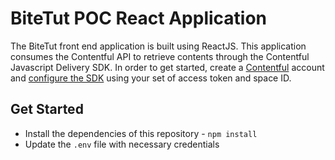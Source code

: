 # BiteTut POC React Application

The BiteTut front end application is built using ReactJS. This application consumes the Contentful API to retrieve contents through the Contentful Javascript Delivery SDK. In order to get started, create a [Contentful](https://www.contentful.com/) account and [configure the SDK](https://github.com/contentful/contentful.js/#configuration) using your set of access token and space ID.

## Get Started

- Install the dependencies of this repository - `npm install`
- Update the `.env` file with necessary credentials
